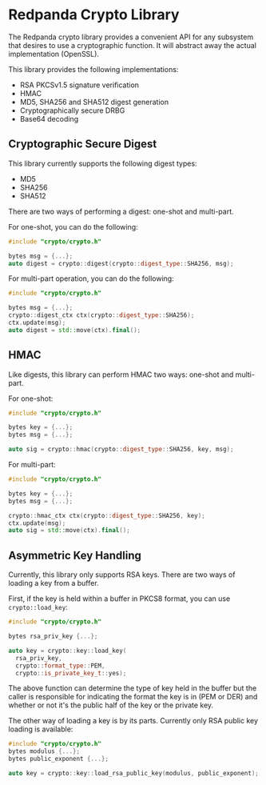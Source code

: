 # Redpanda Crypto Library

The Redpanda crypto library provides a convenient API for any subsystem that
desires to use a cryptographic function.  It will abstract away the actual
implementation (OpenSSL).

This library provides the following implementations:

* RSA PKCSv1.5 signature verification
* HMAC
* MD5, SHA256 and SHA512 digest generation
* Cryptographically secure DRBG
* Base64 decoding

## Cryptographic Secure Digest

This library currently supports the following digest types:

* MD5
* SHA256
* SHA512

There are two ways of performing a digest: one-shot and multi-part.

For one-shot, you can do the following:

```c++
#include "crypto/crypto.h"

bytes msg = {...};
auto digest = crypto::digest(crypto::digest_type::SHA256, msg);
```

For multi-part operation, you can do the following:

```c++
#include "crypto/crypto.h"

bytes msg = {...};
crypto::digest_ctx ctx(crypto::digest_type::SHA256);
ctx.update(msg);
auto digest = std::move(ctx).final();
```

## HMAC

Like digests, this library can perform HMAC two ways: one-shot and multi-part.

For one-shot:

```c++
#include "crypto/crypto.h"

bytes key = {...};
bytes msg = {...};

auto sig = crypto::hmac(crypto::digest_type::SHA256, key, msg);
```

For multi-part:

```c++
#include "crypto/crypto.h"

bytes key = {...};
bytes msg = {...};

crypto::hmac_ctx ctx(crypto::digest_type::SHA256, key);
ctx.update(msg);
auto sig = std::move(ctx).final();
```

## Asymmetric Key Handling

Currently, this library only supports RSA keys.  There are two ways of loading a
key from a buffer.

First, if the key is held within a buffer in PKCS8 format, you can use
`crypto::load_key`:

```c++
#include "crypto/crypto.h"

bytes rsa_priv_key {...};

auto key = crypto::key::load_key(
  rsa_priv_key,
  crypto::format_type::PEM,
  crypto::is_private_key_t::yes);
```

The above function can determine the type of key held in the buffer but the
caller is responsible for indicating the format the key is in (PEM or DER) and
whether or not it's the public half of the key or the private key.

The other way of loading a key is by its parts.  Currently only RSA public key
loading is available:

```c++
#include "crypto/crypto.h"
bytes modulus {...};
bytes public_exponent {...};

auto key = crypto::key::load_rsa_public_key(modulus, public_exponent);
```
